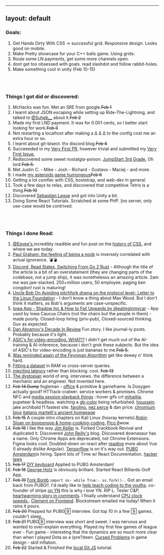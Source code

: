 
---
layout: default
---

### Goals:

1. <crx> Get Hands Dirty With CSS -> successful grid. Responsive design. Looks good on mobile.</crx>
2. Make  Pretty showcase for your C++ balls game. Using grids.
3. <wsh>Route some LN payments, get some more channels open.</wsh>
4. dont get too obsessed with goals. read slashdot and follow rabbit-holes.
5. Make something cool in unity (Feb 10-15)

<br>
<br>
<!-- this next empty line needed for correct katakana bullets-->

### Things I got did or discovered:

1. McHacks was fun. Met an SRE from google.~~Feb 1~~
3. I learnt about JSON escaping while setting up Ride-The-Lightning, and talked to <a href="https://twitter.com/Suheb__"> @Suheb__</a> about it.~~Feb 2~~
4. Made my first LND payment. It was for 0.001 cents, so I better start looking for work.~~Feb 3~~
7. Not restarting a localhost after making a  &#916; &#x394; &Delta; to the config cost me an extra hour or so.
8. I learnt about git-bisect. thx discord blog.~~Feb 4~~
1. Succeeeded in my <a href="https://github.com/bcongdon/awesome-lightning-network/pull/60"> Very First PR</a>, however trivial and submitted my <a href="https://github.com/Ride-The-Lightning/RTL/issues/252"> Very First Issue.</a>
1. Rediscovered some sweet nostalgia-poison. [JumpStart 3rd Grade.](https://en.wikipedia.org/wiki/JumpStart_Adventures_3rd_Grade:_Mystery_Mountain) Oh lord.~~Feb 5.~~
1. Met Justin C. - Mike - Josh - Richard - Gustavo - Maciej - and more.
1. I made [my asteroids game humongous](https://paulkania.github.io/projects/AOCteroids.html)~~Feb 6~~
1. Getting a lot comfier with CSS, bootstrap, and web-dev in general.
1. Took a few days to relax, and discovered that competitive Tetris is a thing.~~Feb 10~~
1. Discovered [Sebastian Lague](https://www.youtube.com/watch?v=WP-Bm65Q-1Y&list=PLFt_AvWsXl0eBW2EiBtl_sxmDtSgZBxB3&index=2) and got into Unity a bit.
1. Doing Some React Tutorials. Scratched at some PHP. [no server, only use-case would be contrived.

<br>
<br>
<!-- this next empty line needed for correct katakana bullets-->

### Things I done Read:
1. <a href="https://twitter.com/eevee"> @Eevee's </a> incredibly readible and fun post on the <a href="https://eev.ee/media/2020-02-css/thumbnail-grids.html"> history of CSS,</a> and where we are today.  
2. <a href="http://paulgraham.com/noob.html"> Paul Graham: the feeling of being a noob</a> is inversely correlated with actual ignorance. &#128163;&#128163;
3. [Discord, Read States, Switching From Go 2 Rust](https://blog.discordapp.com/why-discord-is-switching-from-go-to-rust-a190bbca2b1f) - Although the title of the article is a bit of an overstatement (they are changing parts of the codebase, not a jump ship), it was nonethelesss an amazing article. 2am me was jaw-slacked. 250+million users, 50 employee. paging ben congdon! rust is maturing!
4. [Uncle Bob On Avoiding pitchfork drama on the protocol level- Letter to the Linux Foundation](https://blog.cleancoder.com/uncle-bob/2019/11/08/OpenLetterLinuxFoundation.html) - I don't know a thing about Max Wood. But I don't think it matters, as Bob's arguments are case-unspecific.
5. [Iowa App - Shadow Inc & How to Fail Upwards by @eatinginmycar](https://medium.com/@eatinginmycar/the-app-that-disrupted-the-iowa-caucuses-4bd98e3c23e0) - App used by Iowa Caucus Chairs (not the chairs but the people in them) - made poorly. Closed-loop hiring (priv-pub), Closed-sourced thinking. Guv as expected.
6. [Dan Abramov's Decade In Review](https://overreacted.io/my-decade-in-review/) Fun story. I like journal-ly posts. Probably because it's light.
7. [ASIC's for video-encoding. WHAT!?](https://engineering.fb.com/data-center-engineering/accelerating-infrastructure/) I didn't get much out of the AI-training & AI-inference, because i don't grok these subjects. But the idea of ASIC's for video-encoding is just bananas to me.~~Feb 5.~~
1. [Was reminded again of the Feynman Algorithm](https://www.benkuhn.net/thinkrealhard) get like dewey n' think hard.
1. [Fitting a dataset](https://news.ycombinator.com/item?id=22309883)  in RAM vs cross-server queries.
1. [injecting latency](https://howonlee.github.io/2020/02/12/I-20Add-2020-20Seconds-20of-20Latency-20to-20Every-20Website-20I-20Visit.html) rather than blocking. cool. ~~Feb 13~~
1. [The dystopian](https://www.jarednelsen.dev/posts/The-horrifically-dystopian-world-of-software-engineering-interviews) world of eng. interviews. the difference between a mechanic and an engineer. Not invented here.
1. ~~Feb 14 Dump~~ fogleman - [office](https://www.michaelfogleman.com/static/office-panorama/) & primitive & gameframe. Is Doxygen actually good? HTTrack-cralwer. service workers & promises. Chrome NFC and [media session playback things](https://developers.google.com/web/updates/2017/02/media-session) ::hover gifs crt [mihajlija](https://mihajlija.github.io/). pupeteer & headless.  watching a [gb-color](https://www.youtube.com/watch?v=2BmGMi0IEx4) being refurbished. [houssein](https://houssein.me/). jake archibald f1 fastest site. [farolino.](https://domfarolino.com/) [nez perce](https://www.youtube.com/watch?v=zdLAM-wChxY) & dan price. [chromium blog](https://blog.chromium.org/) [italiano martelli's ancient homepage](http://www.aleax.it/)
1. ~~Feb 15~~ A couple intro chapters on Kali Linux (hooray kernels).[Robin Sloan on boopsnoop & home-cooking-coding.](https://www.robinsloan.com/notes/home-cooked-app/) [Pico 8](https://www.youtube.com/watch?v=K5RXMuH54iw)wow.
1. ~~Feb 16~~ I like the way [Jim Keller](https://www.youtube.com/watch?v=Nb2tebYAaOA&feature=youtu.be&t=2777s) is. Forked Crackbook Revival and duplicated it. Discovered [John Reilly's](https://blog.johnnyreilly.com/2020/) blog. Discovered downasaur has a name. Only Chrome Apps are deprecated, not Chrome Extensions. Figma looks cool. Doubled-down on react after [reading](https://deliciousbrains.com/vue-vs-react-battle-javascript/) more about Vue (I already dislike Angular). [Tensorflow](https://news.ycombinator.com/item?id=22345255) is on it's way out. [PUBG Amsterdam](https://careers.pubg.com/#/en/pubgemea/gh_jid/4517873002)is hiring. Spent lots of Time w/ React Documentation. [hacker laws](https://github.com/dwmkerr/hacker-laws)
1.  ~~Feb 17~~ [DIY keyboard](https://www.billiam.org/2019/05/29/sherbet-an-ergonomic-keypad) Applied to PUBG Amsterdam!
1.  ~~Feb 18~~ [George Hotz](https://www.youtube.com/watch?v=iwcYp-XT7UI) is obviously brilliant. Started React Billiards-Golf App.
1.  ~~Feb 19~~ [Fork Bomb](https://news.ycombinator.com/item?id=22366229) ```import os- while True:- os.fork()-.``` Got an email back from PUBG!!. I'd really like to [help teach coding to the youths](https://news.ycombinator.com/item?id=22366474). co-founder of stripe [on YN]() this is why i love YN. RIP L. Tesler C&P, [heartwarming story in comments](https://news.ycombinator.com/item?id=22361282). I finally understand [CPU clock speeds.](https://www.youtube.com/watch?v=cNN_tTXABUA). [Clement on Frontend](https://www.youtube.com/watch?v=Gc0msPEmGjA&t=2s). Blockstream emailed me today! When it rains it pours.
1. ~~Feb 20~~ Prepped for PUBG&#57671; interview. Got top 10 in a few &#57671; games. couldn't sleep.
1. ~~Feb 21~~ PUBG&#57671; interview was short and sweet. I was nervous and wanted to over-explain everything. Played my first few games of league ever - Fun game - interesting that the dynamics are so much more clear than when I played Dota as a (pre?)teen. [Cursed Problems](https://www.youtube.com/watch?v=8uE6-vIi1rQ) in game design - skill inflation.
1. ~~Feb 22~~ Started & Finished the [local Git JS](https://learngitbranching.js.org/) tutorial. 
